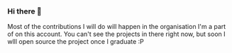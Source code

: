 ### Hi there 👋

Most of the contributions I will do will happen in the organisation I'm a part of on this account. You can't see the projects in there right now, but soon I wlll open source the project once I graduate :P

<!--
**the-wright-jamie/the-wright-jamie** is a ✨ _special_ ✨ repository because its `README.md` (this file) appears on your GitHub profile.

Here are some ideas to get you started:

- 🔭 I’m currently working on ...
- 🌱 I’m currently learning ...
- 👯 I’m looking to collaborate on ...
- 🤔 I’m looking for help with ...
- 💬 Ask me about ...
- 📫 How to reach me: ...
- 😄 Pronouns: ...
- ⚡ Fun fact: ...
-->
